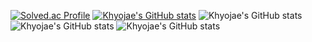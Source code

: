
[![Solved.ac Profile](http://mazassumnida.wtf/api/v2/generate_badge?boj=gywo1l)](https://solved.ac/gywo1l/)
[![Khyojae's GitHub stats](https://github-readme-stats.vercel.app/api?username=Khyojae)](https://github.com/Khyojae/github-readme-stats)
![Khyojae's GitHub stats](https://github-readme-stats.vercel.app/api?username=Khyojae&show=reviews,discussions_started,discussions_answered,prs_merged,prs_merged_percentage)
![Khyojae's GitHub stats](https://github-readme-stats.vercel.app/api?username=Khyojae&show_icons=true)
![Khyojae's GitHub stats](https://github-readme-stats.vercel.app/api?username=Khyojae&show_icons=true&theme=radical)


